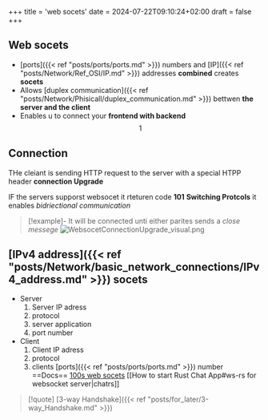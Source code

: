 +++
title = 'web socets'
date = 2024-07-22T09:10:24+02:00
draft = false
+++

## Web socets 
- [ports]({{< ref "posts/ports/ports.md" >}}) numbers and [IP]({{< ref "posts/Network/Ref_OSI/IP.md" >}}) addresses **combined** creates **socets**
- Allows [duplex communication]({{< ref "posts/Network/Phisicall/duplex_communication.md" >}}) bettwen **the server  and the client** 
- Enables u to connect your **frontend with backend**
$$1$$
## Connection 
THe cleiant is sending HTTP  request to the 
server with a special HTPP header **connection Upgrade** 

IF the servers supporst websocet it rteturen code **101** **Switching Protcols** 
it enables *bidriectional communication*
>[!example]-
>It will be connected unti either parites sends a *close messege*
>![WebsocetConnectionUpgrade_visual.png](/Notes/WebsocetConnectionUpgrade_visual.png)

## [IPv4 address]({{< ref "posts/Network/basic_network_connections/IPv4_address.md" >}}) socets 

- Server 
	1. Server IP adress
	2. protocol
	3. server application
	4. port number 
- Client 
	1. Client IP adress 
	2. protocol
	3. clients [ports]({{< ref "posts/ports/ports.md" >}}) number 
==Docs==
[100s web socets](https://www.youtube.com/watch?v=ayUfHdHFCZE)
[[How to start Rust Chat App#ws-rs for websocket server|chatrs]]


>[!quote] [3-way Handshake]({{< ref "posts/for_later/3-way_Handshake.md" >}}) 